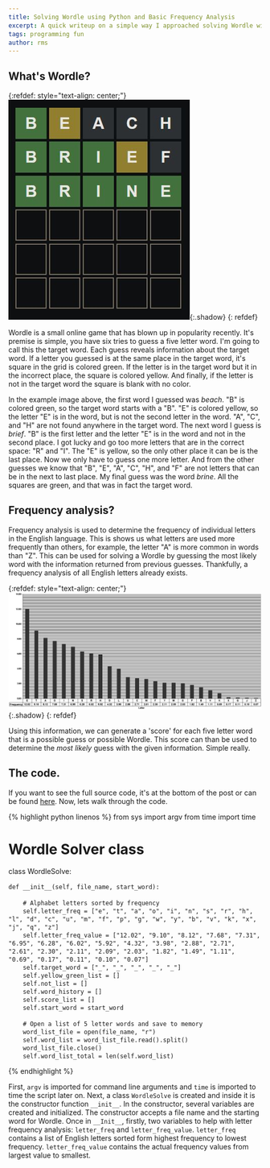```yaml
---
title: Solving Wordle using Python and Basic Frequency Analysis
excerpt: A quick writeup on a simple way I approached solving Wordle with Python and letter frequency analysis. 
tags: programming fun
author: rms
---
```


## What's Wordle?

{:refdef: style="text-align: center;"}
![Wordle](../public/2022-03-05/wordle.jpg){:.shadow}
{: refdef}

Wordle is a small online game that has blown up in popularity recently. It's premise is simple, you have six tries to guess a five letter word. I'm going to call this the target word. Each guess reveals information about the target word. If a letter you guessed is at the same place in the target word, it's square in the grid is colored green. If the letter is in the target word but it in the incorrect place, the square is colored yellow. And finally, if the letter is not in the target word the square is blank with no color. 

In the example image above, the first word I guessed was *beach*. "B" is colored green, so the target word starts with a "B". "E" is colored yellow, so the letter "E" is in the word, but is not the second letter in the word. "A", "C", and "H" are not found anywhere in the target word. The next word I guess is *brief*. "B" is the first letter and the letter "E" is in the word and not in the second place. I got lucky and go too more letters that are in the correct space: "R" and "I". The "E" is yellow, so the only other place it can be is the last place. Now we only have to guess one more letter. And from the other guesses we know that "B", "E", "A", "C", "H", and "F" are not letters that can be in the next to last place. My final guess was the word *brine*. All the squares are green, and that was in fact the target word. 

## Frequency analysis?

Frequency analysis is used to determine the frequency of individual letters in the English language. This is shows us what letters are used more frequently than others, for example, the letter "A" is more common in words than "Z". This can be used for solving a Wordle by guessing the most likely word with the information returned from previous guesses. Thankfully, a frequency analysis of all English letters already exists.

{:refdef: style="text-align: center;"}
![Table](../public/2022-03-05/table.jpg){:.shadow}
{: refdef}

Using this information, we can generate a 'score' for each five letter word that is a possible guess or possible Wordle. This score can than be used to determine the *most likely* guess with the given information. Simple really.

## The code.

If you want to see the full source code, it's at the bottom of the post or can be found [here](https://gist.github.com/Starwarsfan2099/600899c8ebbe75e5b3e0bf581c38c5fa). Now, lets walk through the code.

{% highlight python linenos %}
from sys import argv
from time import time

# Wordle Solver class
class WordleSolve:

    def __init__(self, file_name, start_word):

        # Alphabet letters sorted by frequency
        self.letter_freq = ["e", "t", "a", "o", "i", "n", "s", "r", "h", "l", "d", "c", "u", "m", "f", "p", "g", "w", "y", "b", "v", "k", "x", "j", "q", "z"]
        self.letter_freq_value = ["12.02", "9.10", "8.12", "7.68", "7.31", "6.95", "6.28", "6.02", "5.92", "4.32", "3.98", "2.88", "2.71", "2.61", "2.30", "2.11", "2.09", "2.03", "1.82", "1.49", "1.11", "0.69", "0.17", "0.11", "0.10", "0.07"]
        self.target_word = ["_", "_", "_", "_", "_"]
        self.yellow_green_list = []
        self.not_list = []
        self.word_history = []
        self.score_list = []
        self.start_word = start_word

        # Open a list of 5 letter words and save to memory
        word_list_file = open(file_name, "r")
        self.word_list = word_list_file.read().split()
        word_list_file.close()
        self.word_list_total = len(self.word_list)
{% endhighlight %}

First, `argv` is imported for command line arguments and `time` is imported to time the script later on. Next, a class `WordleSolve` is created and inside it is the constructor function `__init__`. In the constructor, several variables are created and initialized. The constructor accepts a file name and the starting word for Wordle. Once in `__Init__`, firstly, two variables to help with letter frequency analysis: `letter_freq` and `letter_freq_value`. `letter_freq` contains a list of English letters sorted form highest frequency to lowest frequency. `letter_freq_value` contains the actual frequency values from largest value to smallest. 